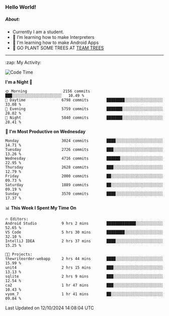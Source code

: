### Hello World!

##### About:
- Currently I am a student.
- 🌱 I’m learning how to make Interpreters
- 🌱 I'm learning how to make Android Apps
- 🌱 GO PLANT SOME TREES AT [TEAM TREES](https://teamtrees.org/)

---
  <summary>:zap: My Activity:</summary>
  
<!--START_SECTION:waka-->
![Code Time](http://img.shields.io/badge/Code%20Time-1%2C508%20hrs%206%20mins-blue)

**I'm a Night 🦉** 

```text
🌞 Morning                2156 commits        ███░░░░░░░░░░░░░░░░░░░░░░   10.49 % 
🌆 Daytime                6798 commits        ████████░░░░░░░░░░░░░░░░░   33.08 % 
🌃 Evening                5759 commits        ███████░░░░░░░░░░░░░░░░░░   28.02 % 
🌙 Night                  5840 commits        ███████░░░░░░░░░░░░░░░░░░   28.41 % 
```
📅 **I'm Most Productive on Wednesday** 

```text
Monday                   3024 commits        ████░░░░░░░░░░░░░░░░░░░░░   14.71 % 
Tuesday                  2726 commits        ███░░░░░░░░░░░░░░░░░░░░░░   13.26 % 
Wednesday                4716 commits        ██████░░░░░░░░░░░░░░░░░░░   22.95 % 
Thursday                 2628 commits        ███░░░░░░░░░░░░░░░░░░░░░░   12.79 % 
Friday                   2000 commits        ██░░░░░░░░░░░░░░░░░░░░░░░   09.73 % 
Saturday                 1889 commits        ██░░░░░░░░░░░░░░░░░░░░░░░   09.19 % 
Sunday                   3570 commits        ████░░░░░░░░░░░░░░░░░░░░░   17.37 % 
```


📊 **This Week I Spent My Time On** 

```text
🔥 Editors: 
Android Studio           9 hrs 2 mins        █████████████░░░░░░░░░░░░   52.65 % 
VS Code                  5 hrs 30 mins       ████████░░░░░░░░░░░░░░░░░   32.10 % 
IntelliJ IDEA            2 hrs 37 mins       ████░░░░░░░░░░░░░░░░░░░░░   15.25 % 

🐱‍💻 Projects: 
thewriteorder-webapp     2 hrs 44 mins       ████░░░░░░░░░░░░░░░░░░░░░   15.99 % 
unit4                    2 hrs 15 mins       ███░░░░░░░░░░░░░░░░░░░░░░   13.13 % 
sqlite                   2 hrs 9 mins        ███░░░░░░░░░░░░░░░░░░░░░░   12.54 % 
ca2                      1 hr 47 mins        ███░░░░░░░░░░░░░░░░░░░░░░   10.43 % 
vyom_7                   1 hr 41 mins        ██░░░░░░░░░░░░░░░░░░░░░░░   09.84 % 
```


 Last Updated on 12/10/2024 14:08:04 UTC
<!--END_SECTION:waka-->
